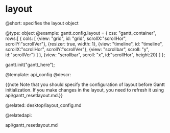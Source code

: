 layout
=============

@short:
	specifies the layout object

@type: object
@example:
gantt.config.layout = {
 	css: "gantt_container",
 	rows:[
  	  {
   		cols: [
    	  {view: "grid", id: "grid", scrollX:"scrollHor", scrollY:"scrollVer"},
    	  {resizer: true, width: 1},
          {view: "timeline", id: "timeline", scrollX:"scrollHor", scrollY:"scrollVer"},
    	  {view: "scrollbar", scroll: "y", id:"scrollVer"}
   		]
  	   },
  	  {view: "scrollbar", scroll: "x", id:"scrollHor", height:20}
 	]
};

gantt.init("gantt_here");

@template:	api_config
@descr:



{{note Note that you should specify the configuration of layout before Gantt initialization. If you make changes in the layout, you need to refresh it using api/gantt_resetlayout.md.}}

@related:
desktop/layout_config.md

@relatedapi:

api/gantt_resetlayout.md